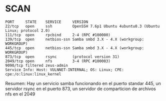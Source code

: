 
# SCAN

```
PORT     STATE    SERVICE     VERSION
22/tcp   open     ssh         OpenSSH 7.6p1 Ubuntu 4ubuntu0.3 (Ubuntu Linux; protocol 2.0)
111/tcp  open     rpcbind     2-4 (RPC #100000)
139/tcp  open     netbios-ssn Samba smbd 3.X - 4.X (workgroup: WORKGROUP)
445/tcp  open     netbios-ssn Samba smbd 3.X - 4.X (workgroup: WORKGROUP)
873/tcp  open     rsync       (protocol version 31)
2049/tcp open     nfs         3-4 (RPC #100003)
9090/tcp filtered zeus-admin
Service Info: Host: VULNNET-INTERNAL; OS: Linux; CPE: cpe:/o:linux:linux_kernel
```
Resumen:
Hay un servicio samba funcionando en el puerto standar 445, un servidor rsync en el puerto 873, un servidor de comparticion de archivos nfs en el
2049
